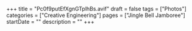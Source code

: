 +++
title = "Pc0f9putEfXgnGTplhBs.avif"
draft = false
tags = ["Photos"]
categories = ["Creative Engineering"]
pages = ["Jingle Bell Jamboree"]
startDate = ""
description = ""
+++

